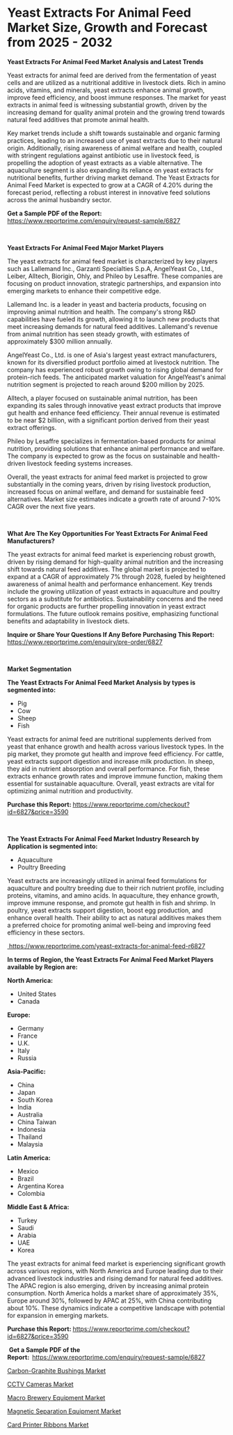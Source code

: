 <p><h1>Yeast Extracts For Animal Feed Market Size, Growth and Forecast from 2025 - 2032</h1></p><p><strong>Yeast Extracts For Animal Feed Market Analysis and Latest Trends</strong></p>
<p><p>Yeast extracts for animal feed are derived from the fermentation of yeast cells and are utilized as a nutritional additive in livestock diets. Rich in amino acids, vitamins, and minerals, yeast extracts enhance animal growth, improve feed efficiency, and boost immune responses. The market for yeast extracts in animal feed is witnessing substantial growth, driven by the increasing demand for quality animal protein and the growing trend towards natural feed additives that promote animal health.</p><p>Key market trends include a shift towards sustainable and organic farming practices, leading to an increased use of yeast extracts due to their natural origin. Additionally, rising awareness of animal welfare and health, coupled with stringent regulations against antibiotic use in livestock feed, is propelling the adoption of yeast extracts as a viable alternative. The aquaculture segment is also expanding its reliance on yeast extracts for nutritional benefits, further driving market demand. The Yeast Extracts for Animal Feed Market is expected to grow at a CAGR of 4.20% during the forecast period, reflecting a robust interest in innovative feed solutions across the animal husbandry sector.</p></p>
<p><strong>Get a Sample PDF of the Report:&nbsp;</strong> <a href="https://www.reportprime.com/enquiry/request-sample/6827?utm_campaign=3116&utm_medium=2&utm_source=Github&utm_content=ia&utm_term=19032025&utm_id=yeast-extracts-for-animal-feed">https://www.reportprime.com/enquiry/request-sample/6827</a></p>
<p>&nbsp;</p>
<p><strong>Yeast Extracts For Animal Feed Major Market Players</strong></p>
<p><p>The yeast extracts for animal feed market is characterized by key players such as Lallemand Inc., Garzanti Specialties S.p.A, AngelYeast Co., Ltd., Leiber, Alltech, Biorigin, Ohly, and Phileo by Lesaffre. These companies are focusing on product innovation, strategic partnerships, and expansion into emerging markets to enhance their competitive edge.</p><p>Lallemand Inc. is a leader in yeast and bacteria products, focusing on improving animal nutrition and health. The company's strong R&D capabilities have fueled its growth, allowing it to launch new products that meet increasing demands for natural feed additives. Lallemand's revenue from animal nutrition has seen steady growth, with estimates of approximately $300 million annually.</p><p>AngelYeast Co., Ltd. is one of Asia's largest yeast extract manufacturers, known for its diversified product portfolio aimed at livestock nutrition. The company has experienced robust growth owing to rising global demand for protein-rich feeds. The anticipated market valuation for AngelYeast's animal nutrition segment is projected to reach around $200 million by 2025.</p><p>Alltech, a player focused on sustainable animal nutrition, has been expanding its sales through innovative yeast extract products that improve gut health and enhance feed efficiency. Their annual revenue is estimated to be near $2 billion, with a significant portion derived from their yeast extract offerings.</p><p>Phileo by Lesaffre specializes in fermentation-based products for animal nutrition, providing solutions that enhance animal performance and welfare. The company is expected to grow as the focus on sustainable and health-driven livestock feeding systems increases.</p><p>Overall, the yeast extracts for animal feed market is projected to grow substantially in the coming years, driven by rising livestock production, increased focus on animal welfare, and demand for sustainable feed alternatives. Market size estimates indicate a growth rate of around 7-10% CAGR over the next five years.</p></p>
<p>&nbsp;</p>
<p><strong>What Are The Key Opportunities For Yeast Extracts For Animal Feed Manufacturers?</strong></p>
<p><p>The yeast extracts for animal feed market is experiencing robust growth, driven by rising demand for high-quality animal nutrition and the increasing shift towards natural feed additives. The global market is projected to expand at a CAGR of approximately 7% through 2028, fueled by heightened awareness of animal health and performance enhancement. Key trends include the growing utilization of yeast extracts in aquaculture and poultry sectors as a substitute for antibiotics. Sustainability concerns and the need for organic products are further propelling innovation in yeast extract formulations. The future outlook remains positive, emphasizing functional benefits and adaptability in livestock diets.</p></p>
<p><strong>Inquire or Share Your Questions If Any Before Purchasing This Report:</strong> <a href="https://www.reportprime.com/enquiry/pre-order/6827?utm_campaign=3116&utm_medium=2&utm_source=Github&utm_content=ia&utm_term=19032025&utm_id=yeast-extracts-for-animal-feed">https://www.reportprime.com/enquiry/pre-order/6827</a></p>
<p>&nbsp;</p>
<p><strong>Market Segmentation</strong></p>
<p><strong>The Yeast Extracts For Animal Feed Market Analysis by types is segmented into:</strong></p>
<p><ul><li>Pig</li><li>Cow</li><li>Sheep</li><li>Fish</li></ul></p>
<p><p>Yeast extracts for animal feed are nutritional supplements derived from yeast that enhance growth and health across various livestock types. In the pig market, they promote gut health and improve feed efficiency. For cattle, yeast extracts support digestion and increase milk production. In sheep, they aid in nutrient absorption and overall performance. For fish, these extracts enhance growth rates and improve immune function, making them essential for sustainable aquaculture. Overall, yeast extracts are vital for optimizing animal nutrition and productivity.</p></p>
<p><strong>Purchase this Report:&nbsp;</strong><a href="https://www.reportprime.com/checkout?id=6827&price=3590&utm_campaign=3116&utm_medium=2&utm_source=Github&utm_content=ia&utm_term=19032025&utm_id=yeast-extracts-for-animal-feed">https://www.reportprime.com/checkout?id=6827&price=3590</a></p>
<p>&nbsp;</p>
<p><strong>The Yeast Extracts For Animal Feed Market Industry Research by Application is segmented into:</strong></p>
<p><ul><li>Aquaculture</li><li>Poultry Breeding</li></ul></p>
<p><p>Yeast extracts are increasingly utilized in animal feed formulations for aquaculture and poultry breeding due to their rich nutrient profile, including proteins, vitamins, and amino acids. In aquaculture, they enhance growth, improve immune response, and promote gut health in fish and shrimp. In poultry, yeast extracts support digestion, boost egg production, and enhance overall health. Their ability to act as natural additives makes them a preferred choice for promoting animal well-being and improving feed efficiency in these sectors.</p></p>
<p><a href="https://www.reportprime.com/yeast-extracts-for-animal-feed-r6827?utm_campaign=3116&utm_medium=2&utm_source=Github&utm_content=ia&utm_term=19032025&utm_id=yeast-extracts-for-animal-feed">&nbsp;https://www.reportprime.com/yeast-extracts-for-animal-feed-r6827</a></p>
<p><strong>In terms of Region, the Yeast Extracts For Animal Feed Market Players available by Region are:</strong></p>
<p>
    <p> <strong> North America: </strong>
        <ul>
            <li>United States</li>
            <li>Canada</li>
        </ul>
        </p> 
    <p> <strong> Europe: </strong>
        <ul>
            <li>Germany</li>
            <li>France</li>
            <li>U.K.</li>
            <li>Italy</li>
            <li>Russia</li>
        </ul>
        </p> 
    <p> <strong> Asia-Pacific: </strong>
        <ul>
            <li>China</li>
            <li>Japan</li>
            <li>South Korea</li>
            <li>India</li>
            <li>Australia</li>
            <li>China Taiwan</li>
            <li>Indonesia</li>
            <li>Thailand</li>
            <li>Malaysia</li>
        </ul>
        </p> 
    <p> <strong> Latin America: </strong>
        <ul>
            <li>Mexico</li>
            <li>Brazil</li>
            <li>Argentina Korea</li>
            <li>Colombia</li>
        </ul>
        </p> 
    <p> <strong> Middle East & Africa: </strong>
        <ul>
            <li>Turkey</li>
            <li>Saudi</li>
            <li>Arabia</li>
            <li>UAE</li>
            <li>Korea</li>
        </ul>
    </p>
    </p>
<p><p>The yeast extracts for animal feed market is experiencing significant growth across various regions, with North America and Europe leading due to their advanced livestock industries and rising demand for natural feed additives. The APAC region is also emerging, driven by increasing animal protein consumption. North America holds a market share of approximately 35%, Europe around 30%, followed by APAC at 25%, with China contributing about 10%. These dynamics indicate a competitive landscape with potential for expansion in emerging markets.</p></p>
<p><strong>Purchase this Report: </strong><a href="https://www.reportprime.com/checkout?id=6827&price=3590&utm_campaign=3116&utm_medium=2&utm_source=Github&utm_content=ia&utm_term=19032025&utm_id=yeast-extracts-for-animal-feed">https://www.reportprime.com/checkout?id=6827&price=3590</a></p>
<p>&nbsp;<strong>Get a Sample PDF of the Report:&nbsp;&nbsp;</strong><a href="https://www.reportprime.com/enquiry/request-sample/6827?utm_campaign=3116&utm_medium=2&utm_source=Github&utm_content=ia&utm_term=19032025&utm_id=yeast-extracts-for-animal-feed">https://www.reportprime.com/enquiry/request-sample/6827</a></p>
<p><strong></strong></p>
<p><p><a href="https://www.linkedin.com/pulse/carbon-graphite-bushings-market-forecast-projected-growth-dchzf?utm_campaign=3116&utm_medium=2&utm_source=Github&utm_content=ia&utm_term=19032025&utm_id=yeast-extracts-for-animal-feed">Carbon-Graphite Bushings Market</a></p><p><a href="https://www.linkedin.com/pulse/cctv-cameras-market-size-revenue-analysis-cagr-99-from-2025-2032-dvlbf?utm_campaign=3116&utm_medium=2&utm_source=Github&utm_content=ia&utm_term=19032025&utm_id=yeast-extracts-for-animal-feed">CCTV Cameras Market</a></p><p><a href="https://www.linkedin.com/pulse/providing-view-both-historical-trends-future-projections-clsre?utm_campaign=3116&utm_medium=2&utm_source=Github&utm_content=ia&utm_term=19032025&utm_id=yeast-extracts-for-animal-feed">Macro Brewery Equipment Market</a></p><p><a href="https://www.linkedin.com/pulse/magnetic-separation-equipment-market-size-current-development-ko5oe?utm_campaign=3116&utm_medium=2&utm_source=Github&utm_content=ia&utm_term=19032025&utm_id=yeast-extracts-for-animal-feed">Magnetic Separation Equipment Market</a></p><p><a href="https://www.linkedin.com/pulse/acomprehensive-analysis-onthe-sizedynamicsand-expected-development-kwuwf?utm_campaign=3116&utm_medium=2&utm_source=Github&utm_content=ia&utm_term=19032025&utm_id=yeast-extracts-for-animal-feed">Card Printer Ribbons Market</a></p></p>